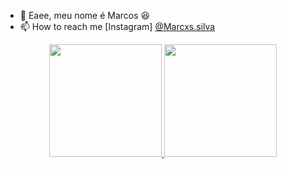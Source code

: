 - 👋 Eaee, meu nome é Marcos 😆
- 📫 How to reach me [Instagram] <a href="https://instagram.com/marcxs.silva">@Marcxs.silva</a>
<div align="center">
  <a href="https://github.com/m4rcxs">
  <img height="180em" src="https://github-readme-stats.vercel.app/api?username=m4rcxs&show_icons=true&theme=dracula&include_all_commits=true&count_private=true"/>
  <img height="180em" src="https://github-readme-stats.vercel.app/api/top-langs/?username=m4rcxs&layout=compact&langs_count=7&theme=dracula"/>
</div>
